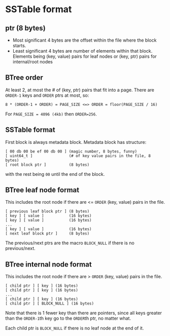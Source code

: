 # SSTable format

## ptr (8 bytes)

- Most significant 4 bytes are the offset within the file where the block starts. 
- Least significant 4 bytes are number of elements within that block. Elements being (key, value) pairs for leaf nodes or (key, ptr) pairs for internal/root nodes

## BTree order

At least 2, at most the # of (key, ptr) pairs that fit into a page.
There are `ORDER-1` keys and `ORDER` ptrs at most, so:
```
8 * (ORDER-1 + ORDER) = PAGE_SIZE <=> ORDER = floor(PAGE_SIZE / 16)
```
For `PAGE_SIZE = 4096 (4kb)` then `ORDER=256`.

## SSTable format

First block is always metadata block. Metadata block has structure:
```
[ 00 db 00 be ef 00 db 00 ] (magic number, 8 bytes, funny)
[ uint64_t ]                (# of key value pairs in the file, 8 bytes)
[ root block ptr ]          (8 bytes)
```
with the rest being `00` until the end of the block.

## BTree leaf node format

This includes the root node if there are <= `ORDER` (key, value) pairs in the file.

```
[ previous leaf block ptr ] (8 bytes)
[ key ] [ value ]           (16 bytes)
[ key ] [ value ]           (16 bytes)
...
[ key ] [ value ]           (16 bytes)
[ next leaf block ptr ]     (8 bytes)
```

The previous/next ptrs are the macro `BLOCK_NULL` if there is no previous/next.

## BTree internal node format

This includes the root node if there are > `ORDER` (key, value) pairs in the file.

```
[ child ptr ] [ key ] (16 bytes)
[ child ptr ] [ key ] (16 bytes)
...
[ child ptr ] [ key ] (16 bytes)
[ child ptr ] [ BLOCK_NULL ] (16 bytes)
```

Note that there is 1 fewer key than there are pointers, since all keys greater than the
`ORDER-1`th key go to the `ORDER`th ptr, no matter what.

Each child ptr is `BLOCK_NULL` if there is no leaf node at the end of it.
